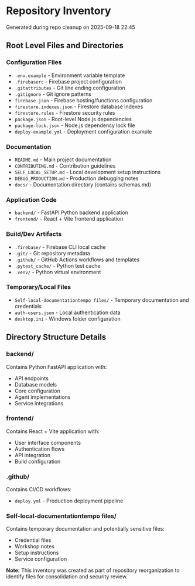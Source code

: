 # Repository Inventory

Generated during repo cleanup on 2025-09-18 22:45

## Root Level Files and Directories

### Configuration Files
- `.env.example` - Environment variable template
- `.firebaserc` - Firebase project configuration
- `.gitattributes` - Git line ending configuration
- `.gitignore` - Git ignore patterns
- `firebase.json` - Firebase hosting/functions configuration
- `firestore.indexes.json` - Firestore database indexes
- `firestore.rules` - Firestore security rules
- `package.json` - Root-level Node.js dependencies
- `package-lock.json` - Node.js dependency lock file
- `deploy-example.yml` - Deployment configuration example

### Documentation
- `README.md` - Main project documentation
- `CONTRIBUTING.md` - Contribution guidelines
- `SELF_LOCAL_SETUP.md` - Local development setup instructions
- `DEBUG_PRODUCTION.md` - Production debugging notes
- `docs/` - Documentation directory (contains schemas.md)

### Application Code
- `backend/` - FastAPI Python backend application
- `frontend/` - React + Vite frontend application

### Build/Dev Artifacts
- `.firebase/` - Firebase CLI local cache
- `.git/` - Git repository metadata
- `.github/` - GitHub Actions workflows and templates
- `.pytest_cache/` - Python test cache
- `.venv/` - Python virtual environment

### Temporary/Local Files
- `Self-local-documentationtempo files/` - Temporary documentation and credentials
- `auth-users.json` - Local authentication data
- `desktop.ini` - Windows folder configuration

## Directory Structure Details

### backend/
Contains Python FastAPI application with:
- API endpoints
- Database models
- Core configuration
- Agent implementations
- Service integrations

### frontend/ 
Contains React + Vite application with:
- User interface components
- Authentication flows
- API integration
- Build configuration

### .github/
Contains CI/CD workflows:
- `deploy.yml` - Production deployment pipeline

### Self-local-documentationtempo files/
Contains temporary documentation and potentially sensitive files:
- Credential files
- Workshop notes
- Setup instructions
- Service configuration

**Note:** This inventory was created as part of repository reorganization to identify files for consolidation and security review.